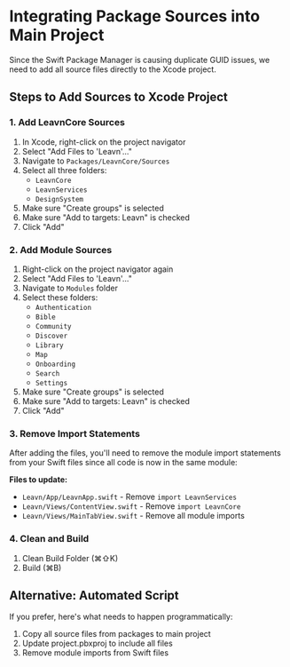 # Integrating Package Sources into Main Project

Since the Swift Package Manager is causing duplicate GUID issues, we need to add all source files directly to the Xcode project.

## Steps to Add Sources to Xcode Project

### 1. Add LeavnCore Sources
1. In Xcode, right-click on the project navigator
2. Select "Add Files to 'Leavn'..."
3. Navigate to `Packages/LeavnCore/Sources`
4. Select all three folders:
   - `LeavnCore`
   - `LeavnServices` 
   - `DesignSystem`
5. Make sure "Create groups" is selected
6. Make sure "Add to targets: Leavn" is checked
7. Click "Add"

### 2. Add Module Sources
1. Right-click on the project navigator again
2. Select "Add Files to 'Leavn'..."
3. Navigate to `Modules` folder
4. Select these folders:
   - `Authentication`
   - `Bible`
   - `Community`
   - `Discover`
   - `Library`
   - `Map`
   - `Onboarding`
   - `Search`
   - `Settings`
5. Make sure "Create groups" is selected
6. Make sure "Add to targets: Leavn" is checked
7. Click "Add"

### 3. Remove Import Statements
After adding the files, you'll need to remove the module import statements from your Swift files since all code is now in the same module:

**Files to update:**
- `Leavn/App/LeavnApp.swift` - Remove `import LeavnServices`
- `Leavn/Views/ContentView.swift` - Remove `import LeavnCore`
- `Leavn/Views/MainTabView.swift` - Remove all module imports

### 4. Clean and Build
1. Clean Build Folder (⌘⇧K)
2. Build (⌘B)

## Alternative: Automated Script

If you prefer, here's what needs to happen programmatically:
1. Copy all source files from packages to main project
2. Update project.pbxproj to include all files
3. Remove module imports from Swift files